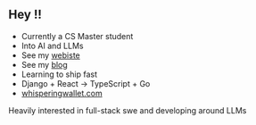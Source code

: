 ## Hey !!
* Currently a CS Master student
* Into AI and LLMs
* See my [webiste](https://hectoragvz.github.io/)
* See my [blog](https://hectoragvz.substack.com/)
* Learning to ship fast
* Django + React -> TypeScript + Go
* [whisperingwallet.com](https://www.whisperingwallet.com/)

Heavily interested in full-stack swe and developing around LLMs
